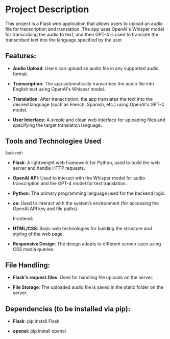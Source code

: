# Project Description

This project is a Flask web application that allows users to upload an audio file for transcription and translation. The app uses OpenAI's Whisper model for transcribing the audio to text, and then GPT-4 is used to translate the transcribed text into the language specified by the user.

## Features:

- **Audio Upload**: Users can upload an audio file in any supported audio format.

- **Transcription**: The app automatically transcribes the audio file into English text using OpenAI's Whisper model.

- **Translation**: After transcription, the app translates the text into the desired language (such as French, Spanish, etc.) using OpenAI's GPT-4 model.

- **User Interface**: A simple and clean web interface for uploading files and specifying the target translation language.

## Tools and Technologies Used

    Backend:
- **Flask**: A lightweight web framework for Python, used to build the web server and handle HTTP requests.

- **OpenAI API**: Used to interact with the Whisper model for audio transcription and the GPT-4 model for text translation.

- **Python**: The primary programming language used for the backend logic.

- **os**: Used to interact with the system’s environment (for accessing the OpenAI API key and file paths).

    Frontend:

- **HTML/CSS**: Basic web technologies for building the structure and styling of the web page.

- **Responsive Design**: The design adapts to different screen sizes using CSS media queries.

## File Handling:

- **Flask's request.files**: Used for handling file uploads on the server.

- **File Storage**: The uploaded audio file is saved in the static folder on the server.

## Dependencies (to be installed via pip):

- **Flask**: pip install Flask

- **openai**: pip install openai
